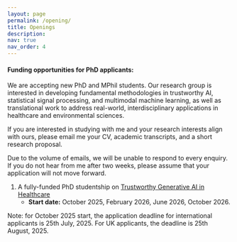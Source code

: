 ```yaml
---
layout: page
permalink: /opening/
title: Openings
description:
nav: true
nav_order: 4
---
```


#### Funding opportunities for PhD applicants:

We are accepting new PhD and MPhil students. Our research group is interested in developing fundamental methodologies in trustworthy AI, statistical signal processing, and multimodal machine learning, as well as translational work to address real-world, interdisciplinary applications in healthcare and environmental sciences.

If you are interested in studying with me and your research interests align with ours, please email me your CV, academic transcripts, and a short research proposal.

Due to the volume of emails, we will be unable to respond to every enquiry. If you do not hear from me after two weeks, please assume that your application will not move forward.

1. A fully-funded PhD studentship on [Trustworthy Generative AI in Healthcare
](https://www.kcl.ac.uk/dentistry/research/phd-opportunities-folder/trustworthy-generative-ai-in-healthcare)  
   - **Start date:** October 2025, February 2026, June 2026, October 2026.  

Note: for October 2025 start, the application deadline for international applicants is 25th July, 2025. For UK applicants, the deadline is 25th August, 2025.

